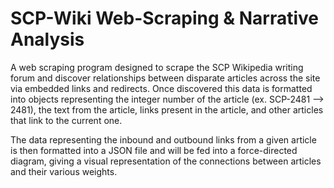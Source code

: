 # SCP-Wiki Web-Scraping & Narrative Analysis
A web scraping program designed to scrape the SCP Wikipedia writing forum and discover relationships between disparate articles across the site via embedded links and redirects. Once discovered this data is formatted into objects representing the integer number of the article (ex. SCP-2481 --> 2481), the text from the article, links present in the article, and other articles that link to the current one.

The data representing the inbound and outbound links from a given article is then formatted into a JSON file and will be fed into a force-directed diagram, giving a visual representation of the connections between articles and their various weights.

